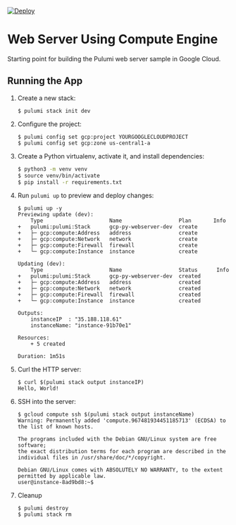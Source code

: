 [![Deploy](https://get.pulumi.com/new/button.svg)](https://app.pulumi.com/new?template=https://github.com/pulumi/examples/blob/master/gcp-py-webserver/README.md)

# Web Server Using Compute Engine

Starting point for building the Pulumi web server sample in Google Cloud.

## Running the App

1.  Create a new stack:

    ```
    $ pulumi stack init dev
    ```

1.  Configure the project:

    ```
    $ pulumi config set gcp:project YOURGOOGLECLOUDPROJECT
    $ pulumi config set gcp:zone us-central1-a
    ```

1. Create a Python virtualenv, activate it, and install dependencies:

    ```bash
    $ python3 -m venv venv
    $ source venv/bin/activate
    $ pip install -r requirements.txt
    ```

1.  Run `pulumi up` to preview and deploy changes:

    ```
    $ pulumi up -y
    Previewing update (dev):
        Type                     Name                  Plan       Info
    +   pulumi:pulumi:Stack      gcp-py-webserver-dev  create
    +   ├─ gcp:compute:Address   address               create
    +   ├─ gcp:compute:Network   network               create
    +   ├─ gcp:compute:Firewall  firewall              create
    +   └─ gcp:compute:Instance  instance              create

    Updating (dev):
        Type                     Name                  Status      Info
    +   pulumi:pulumi:Stack      gcp-py-webserver-dev  created
    +   ├─ gcp:compute:Address   address               created
    +   ├─ gcp:compute:Network   network               created
    +   ├─ gcp:compute:Firewall  firewall              created
    +   └─ gcp:compute:Instance  instance              created

    Outputs:
        instanceIP  : "35.188.118.61"
        instanceName: "instance-91b70e1"

    Resources:
        + 5 created

    Duration: 1m51s
    ```

1.  Curl the HTTP server:

    ```
    $ curl $(pulumi stack output instanceIP)
    Hello, World!
    ```

1.  SSH into the server:

    ```
    $ gcloud compute ssh $(pulumi stack output instanceName)
    Warning: Permanently added 'compute.967481934451185713' (ECDSA) to the list of known hosts.

    The programs included with the Debian GNU/Linux system are free software;
    the exact distribution terms for each program are described in the
    individual files in /usr/share/doc/*/copyright.

    Debian GNU/Linux comes with ABSOLUTELY NO WARRANTY, to the extent
    permitted by applicable law.
    user@instance-8ad9bd8:~$
    ```

1. Cleanup

    ```
    $ pulumi destroy
    $ pulumi stack rm
    ```

